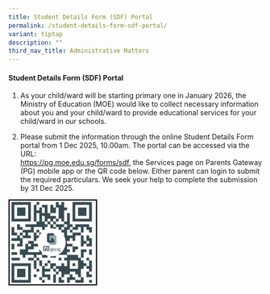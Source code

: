 ```yaml
---
title: Student Details Form (SDF) Portal
permalink: /student-details-form-sdf-portal/
variant: tiptap
description: ""
third_nav_title: Administrative Matters
---
```

<h4>Student Details Form (SDF) Portal</h4>
<ol data-tight="true" class="tight">
<li>
<p>As your child/ward will be starting primary one in January 2026, the Ministry
of Education (MOE) would like to collect necessary information about you
and your child/ward to provide educational services for your child/ward
in our schools.
<br>
</p>
</li>
<li>
<p>Please submit the information through the online Student Details Form
portal from 1 Dec 2025, 10.00am. The portal can be accessed via the URL:
<br><a href="https://pg.moe.edu.sg/forms/sdf" rel="noopener nofollow" target="_blank">https://pg.moe.edu.sg/forms/sdf</a>,
the Services page on Parents Gateway (PG) mobile app or the QR code below.
Either parent can login to submit the required particulars. We seek your
help to complete the submission by 31 Dec 2025.</p>
</li>
</ol>
<p></p>
<div class="isomer-image-wrapper">
<img style="width: 35%;" height="auto" width="100%" alt="" src="/images/P1 Orientation 2025/student_details_form_QR.png">
</div>
<p></p>
